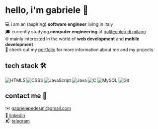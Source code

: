 # hello, i'm gabriele 👋 

💻 i am an (aspiring) **software engineer** living in italy  
🎓 currently studying **computer engineering** at [politecnico di milano](https://www.polimi.it/)  
🌐 mainly interested in the world of **web development** and **mobile development**  
🚀 check out my [portfolio](https://gabrielepedesini.github.io/portfolio/) for more information about me and my projects


## tech stack 🛠 

![HTML5](https://img.shields.io/badge/html5-%23E34F26.svg?style=for-the-badge&logo=html5&logoColor=white)
![CSS3](https://img.shields.io/badge/css3-%231572B6.svg?style=for-the-badge&logo=css3&logoColor=white)
![JavaScript](https://img.shields.io/badge/javascript-%23323330.svg?style=for-the-badge&logo=javascript&logoColor=%23F7DF1E)
![Java](https://img.shields.io/badge/java-%23ED8B00.svg?style=for-the-badge&logo=java&logoColor=white)
![C](https://img.shields.io/badge/c-%2300599C.svg?style=for-the-badge&logo=c&logoColor=white)
![MySQL](https://img.shields.io/badge/mysql-%234479A1.svg?style=for-the-badge&logo=mysql&logoColor=white)
![Git](https://img.shields.io/badge/git-%23F05032.svg?style=for-the-badge&logo=git&logoColor=white)  

## contact me 💬  

✉️ [gabrielepedesini@gmail.com](mailto:gabrielepedesini@gmail.com)  
💼 [linkedin](https://www.linkedin.com/in/gabrielepedesini)  
📬 [telegram](https://t.me/gabrielepedesini)  
